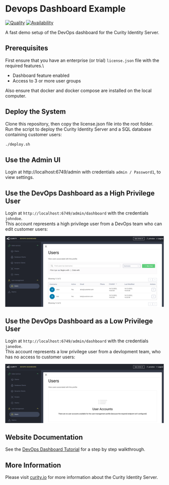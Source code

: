# Devops Dashboard Example

[![Quality](https://img.shields.io/badge/quality-demo-red)](https://curity.io/resources/code-examples/status/)
[![Availability](https://img.shields.io/badge/availability-source-blue)](https://curity.io/resources/code-examples/status/)

A fast demo setup of the DevOps dashboard for the Curity Identity Server.

## Prerequisites

First ensure that you have an enterprise (or trial) `license.json` file with the required features.\

- Dashboard feature enabled
- Access to 3 or more user groups 

Also ensure that docker and docker compose are installed on the local computer.

## Deploy the System

Clone this repository, then copy the license.json file into the root folder.\
Run the script to deploy the Curity Identity Server and a SQL database containing customer users:

```bash
./deploy.sh
```

## Use the Admin UI

Login at http://localhost:6749/admin with credentials `admin / Password1`, to view settings.

## Use the DevOps Dashboard as a High Privilege User

Login at `http://localhost:6749/admin/dashboard` with the credentials `johndoe`.\
This account represents a high privilege user from a DevOps team who can edit customer users:

![DevOps User](doc/devops-user-access.png)

## Use the DevOps Dashboard as a Low Privilege User

Login at `http://localhost:6749/admin/dashboard` with the credentials `janedoe`.\
This account represents a low privilege user from a devlopment team, who has no access to customer users:

![Developer User](doc/developer-user-access.png)

## Website Documentation

See the [DevOps Dashboard Tutorial](https://curity.io/resources/learn/devops-dashboard-user-administration) for a step by step walkthrough.

## More Information

Please visit [curity.io](https://curity.io/) for more information about the Curity Identity Server.
